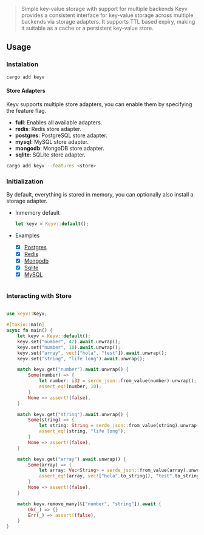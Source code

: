 > Simple key-value storage with support for multiple backends
> Keyv provides a consistent interface for key-value storage across multiple backends via storage adapters. It supports
> TTL based expiry, making it suitable as a cache or a persistent key-value store.

## Usage

### Instalation

```bash
cargo add keyv
```

#### Store Adapters

Keyv supports multiple store adapters, you can enable them by specifying the feature flag.

- **full**: Enables all available adapters.
- **redis**: Redis store adapter.
- **postgres**: PostgreSQL store adapter.
- **mysql**: MySQL store adapter.
- **mongodb**: MongoDB store adapter.
- **sqlite**: SQLite store adapter.

```bash
cargo add keyv --features <store>
```

### Initialization

By default, everything is stored in memory, you can optionally also install a storage adapter.

- Inmemory default
  ```rust
  let keyv = Keyv::default();
  ```
- Examples

  - [x] [Postgres](https://github.com/chrisllontop/keyv-rust/examples/postgres.rs)
  - [x] [Redis](https://github.com/chrisllontop/keyv-rust/examples/redis.rs)
  - [x] [Mongodb](https://github.com/chrisllontop/keyv-rust/examples/mongodb.rs)
  - [x] [Sqlite](https://github.com/chrisllontop/keyv-rust/examples/sqlite.rs)
  - [x] [MySQL](https://github.com/chrisllontop/keyv-rust/examples/mysql.rs)

  ```

  ```

### Interacting with Store

```rust

use keyv::Keyv;

#[tokio::main]
async fn main() {
    let keyv = Keyv::default();
    keyv.set("number", 42).await.unwrap();
    keyv.set("number", 10).await.unwrap();
    keyv.set("array", vec!["hola", "test"]).await.unwrap();
    keyv.set("string", "life long").await.unwrap();

    match keyv.get("number").await.unwrap() {
        Some(number) => {
            let number: i32 = serde_json::from_value(number).unwrap();
            assert_eq!(number, 10);
        }
        None => assert!(false),
    }

    match keyv.get("string").await.unwrap() {
        Some(string) => {
            let string: String = serde_json::from_value(string).unwrap();
            assert_eq!(string, "life long");
        }
        None => assert!(false),
    }

    match keyv.get("array").await.unwrap() {
        Some(array) => {
            let array: Vec<String> = serde_json::from_value(array).unwrap();
            assert_eq!(array, vec!["hola".to_string(), "test".to_string()])
        }
        None => assert!(false),
    }

    match keyv.remove_many(&["number", "string"]).await {
        Ok(_) => {}
        Err(_) => assert!(false),
    }
}
```

